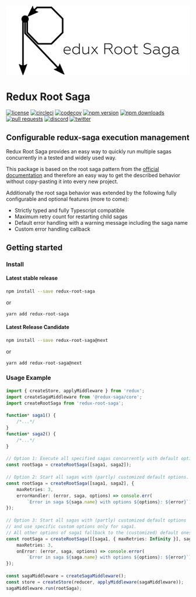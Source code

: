 <img src="./logo_wide_slim.png" alt="Redux Root Saga Logo" />

# Redux Root Saga

[![license](https://img.shields.io/npm/l/redux-root-saga)](https://github.com/MichaelHettmer/redux-root-saga/blob/master/LICENSE.md)
[![circleci](https://circleci.com/gh/MichaelHettmer/redux-root-saga.svg?style=shield)](https://circleci.com/gh/MichaelHettmer/redux-root-saga)
[![codecov](https://codecov.io/gh/MichaelHettmer/redux-root-saga/branch/master/graph/badge.svg)](https://codecov.io/gh/MichaelHettmer/redux-root-saga)
[![npm version](https://img.shields.io/npm/v/redux-root-saga)](https://www.npmjs.com/package/redux-root-saga)
[![npm downloads](https://img.shields.io/npm/dw/redux-root-saga)](https://www.npmjs.com/package/redux-root-saga)
[![pull requests](https://img.shields.io/badge/PRs-welcome-brightgreen.svg)](https://github.com/MichaelHettmer/redux-root-saga/compare)
[![discord](https://img.shields.io/discord/620938362379042837)](https://discord.gg/R2jNASR)
[![twitter](https://img.shields.io/twitter/follow/MichaelHettmer.svg?label=Follow%20@MichaelHettmer)](https://twitter.com/intent/follow?screen_name=MichaelHettmer)

## Configurable redux-saga execution management

Redux Root Saga provides an easy way to quickly run multiple sagas concurrently in a tested and widely used way.

This package is based on the root saga pattern from the [official documentation](https://redux-saga.js.org/docs/advanced/RootSaga.html) and therefore an easy way to get the described behavior without copy-pasting it into every new project.

Additionally the root saga behavior was extended by the following fully configurable and optional features (more to come):

* Strictly typed and fully Typescript compatible
* Maximum retry count for restarting child sagas
* Default error handling with a warning message including the saga name
* Custom error handling callback

## Getting started

### Install

#### Latest stable release

``` sh
npm install --save redux-root-saga
```

or

``` sh
yarn add redux-root-saga
```

#### Latest Release Candidate

``` sh
npm install --save redux-root-saga@next
```

or

``` sh
yarn add redux-root-saga@next
```

### Usage Example

``` typescript
import { createStore, applyMiddleware } from 'redux';
import createSagaMiddleware from '@redux-saga/core';
import createRootSaga from 'redux-root-saga';

function* saga1() {
    /*...*/
}
function* saga2() {
    /*...*/
}

// Option 1: Execute all specified sagas concurrently with default options.
const rootSaga = createRootSaga([saga1, saga2]);

// Option 2: Start all sagas with (partly) customized default options.
const rootSaga = createRootSaga([saga1, saga2], {
    maxRetries: 3,
    errorHandler: (error, saga, options) => console.err(
        `Error in saga ${saga.name} with options ${options}: ${error}`);
});

// Option 3: Start all sagas with (partly) customized default options
// and use specific custom options only for saga1.
// All other options of saga1 fallback to the (customized) default ones.
const rootSaga = createRootSaga([[saga1, { maxRetries: Infinity }], saga2], {
    maxRetries: 3,
    onError: (error, saga, options) => console.error(
        `Error in saga ${saga.name} with options ${options}: ${error}`),
});

const sagaMiddleware = createSagaMiddleware();
const store = createStore(reducer, applyMiddleware(sagaMiddleware));
sagaMiddleware.run(rootSaga);
```
